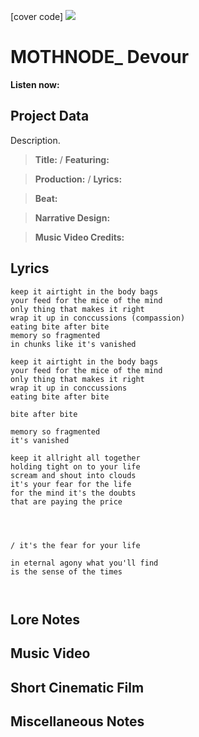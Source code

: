 [cover code] ![](57175019_319474918741616_8502199518755923887_n.jpg)

# MOTHNODE_ Devour

**Listen now:** 

## Project Data

Description.

> **Title:**  / **Featuring:** 

> **Production:**  / **Lyrics:** 

> **Beat:**

> **Narrative Design:**

> **Music Video Credits:**


## Lyrics

```
keep it airtight in the body bags
your feed for the mice of the mind
only thing that makes it right
wrap it up in conccussions (compassion)
eating bite after bite 
memory so fragmented 
in chunks like it's vanished

keep it airtight in the body bags
your feed for the mice of the mind
only thing that makes it right
wrap it up in conccussions
eating bite after bite

bite after bite 

memory so fragmented 
it's vanished

keep it allright all together
holding tight on to your life
scream and shout into clouds
it's your fear for the life 
for the mind it's the doubts
that are paying the price




/ it's the fear for your life

in eternal agony what you'll find
is the sense of the times



```

## Lore Notes

## Music Video

## Short Cinematic Film

## Miscellaneous Notes
